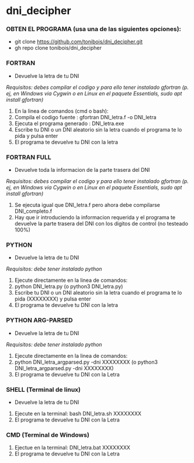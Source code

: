 # dni_decipher

### OBTEN EL PROGRAMA (usa una de las siguientes opciones):
+ git clone https://github.com/tonibois/dni_decipher.git
+ gh repo clone tonibois/dni_decipher

### FORTRAN
+ Devuelve la letra de tu DNI

*Requisitos: debes compilar el codigo y para ello tener instalado gfortran (p. ej, en Windows via Cygwin o en Linux en el paquete Essentials, sudo apt install gfortran)*

1. En la linea de comandos (cmd o bash):
2. Compila el codigo fuente          : gfortran DNI_letra.f -o DNI_letra
3. Ejecuta el programa generado      : DNI_letra.exe
4. Escribe tu DNI o un DNI aleatorio sin la letra cuando el programa te lo pida y pulsa enter
5. El programa te devuelve tu DNI con la letra


### FORTRAN FULL
+ Devuelve toda la informacion de la parte trasera del DNI

*Requisitos: debes compilar el codigo y para ello tener instalado gfortran (p. ej, en Windows via Cygwin o en Linux en el paquete Essentials, sudo apt install gfortran)*

1. Se ejecuta igual que DNI_letra.f pero ahora debe compilarse DNI_completo.f
2. Hay que ir introduciendo la informacion requerida y el programa te devuelve la parte trasera del DNI con los digitos de control (no testeado 100%)


### PYTHON

+ Devuelve la letra de tu DNI

*Requisitos: debe tener instalado python*

1. Ejecute directamente en la linea de comandos:
2. python DNI_letra.py (o python3 DNI_letra.py)
3. Escribe tu DNI o un DNI aleatorio sin la letra cuando el programa te lo pida (XXXXXXXX) y pulsa enter
4. El programa te devuelve tu DNI con la letra

### PYTHON ARG-PARSED

+ Devuelve la letra de tu DNI

*Requisitos: debe tener instalado python*

1. Ejecute directamente en la linea de comandos:
2. python DNI_letra_argparsed.py -dni XXXXXXXX (o python3 DNI_letra_argparsed.py -dni XXXXXXXX)
4. El programa te devuelve tu DNI con la Letra

### SHELL (Terminal de linux)

+ Devuelve la letra de tu DNI

1. Ejecute en la terminal: bash DNI_letra.sh XXXXXXXX 
2. El programa te devuelve tu DNI con la Letra
  
### CMD (Terminal de Windows)

1. Ejectue en la terminal: DNI_letra.bat XXXXXXXX 
2. El programa te devuelve tu DNI con la Letra



